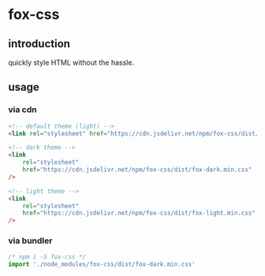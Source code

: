 # fox-css

## introduction

quickly style HTML without the hassle.

## usage

### via cdn

```html
<!-- default theme (light) -->
<link rel="stylesheet" href="https://cdn.jsdelivr.net/npm/fox-css/dist/fox.min.css" />

<!-- dark theme -->
<link
	rel="stylesheet"
	href="https://cdn.jsdelivr.net/npm/fox-css/dist/fox-dark.min.css"
/>

<!-- light theme -->
<link
	rel="stylesheet"
	href="https://cdn.jsdelivr.net/npm/fox-css/dist/fox-light.min.css"
/>
```

### via bundler

```js
/* npm i -S fox-css */
import './node_modules/fox-css/dist/fox-dark.min.css'
```
